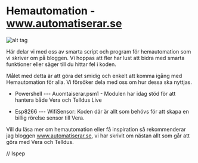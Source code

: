 ﻿# Hemautomation - www.automatiserar.se

![alt tag](https://raw.githubusercontent.com/Ispep/Hemautomation/master/Bilder/Automatiserar.png "Description goes here")

 
Här delar vi med oss av smarta script och program för hemautomation som vi skriver om på bloggen. Vi hoppas att fler har lust att bidra med smarta funktioner eller säger till du hittar fel i koden.

Målet med detta är att göra det smidig och enkelt att komma igång med Hemautomation för alla. Vi försöker dela med oss om hur dessa ska nyttjas. 

* Powershell
--- Auomtaiserar.psm1 - Modulen har idag stöd för att hantera både Vera och Telldus Live

* Esp8266 
--- WifiSensor: Koden där är allt som behövs för att skapa en billig rörelse sensor till Vera.

Vill du läsa mer om hemautomation eller få inspiration så rekommenderar jag bloggen www.automatiserar.se, vi har skrivit om nästan allt som går att göra med Vera och Telldus.

// Ispep

